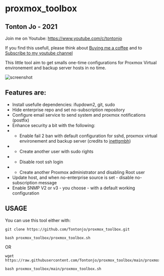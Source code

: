 # proxmox_toolbox

## Tonton Jo - 2021
Join me on Youtube: https://www.youtube.com/c/tontonjo

If you find this usefull, please think about [Buying me a coffee](https://www.buymeacoffee.com/tontonjo)
and to [Subscribe to my youtube channel](http://youtube.com/channel/UCnED3K6K5FDUp-x_8rwpsZw?sub_confirmation=1)

This little tool aim to get smalls one-time configurations for Proxmox Virtual environement and backup server hosts in no time.

![screenshot](https://i.ibb.co/xYfyt3f/Screenshot-2021-06-04-095759.png)  
## Features are:
- Install usefulle dependencies: ifupdown2, git, sudo
- Hide enterprise repo and set no-subscription repository
- Configure email service to send system and proxmox notifications (postfix)
- Enhance security a bit with the following:
- - Enable fail 2 ban with default configuration for sshd, proxmox virtual environement and backup server (credits to [inettgmbh](https://github.com/inettgmbh/fail2ban-proxmox-backup-server))
- - Create another user with sudo rights
- - Disable root ssh login
- - Create another Proxmox administrator and disabling Root user
- Update host, and when no-enterprise source is set - disable no-subscription message
- Enable SNMP V2 or v3 - you choose - with a default working configuration

## USAGE
You can use this tool either with:
```shell
git clone https://github.com/Tontonjo/proxmox_toolbox.git
```
```shell
bash proxmox_toolbox/proxmox_toolbox.sh
```
OR
```shell
wget https://raw.githubusercontent.com/Tontonjo/proxmox_toolbox/main/proxmox_toolbox.sh
```
```shell
bash proxmox_toolbox/main/proxmox_toolbox.sh
```
